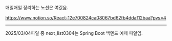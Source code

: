 매일매일 정리하는 노션은 여깄음.

https://www.notion.so/React-12e700824ca08067bd62fb4ddaf12baa?pvs=4

---------------------------------------------------------------------------------

2025/03/04파일 중 next_list0304는 Spring Boot 백엔드 예제 파일임.
